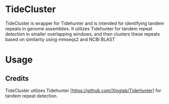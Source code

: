 # TideCluster

TideCluster is wrapper for Tidehunter and is intended for identifying tandem repeats in genome assemblies. It utilizes Tidehunter for tandem repeat detection in smaller overlapping windows, and then clusters these repeats based on similarity using mmseqs2 and NCBI BLAST

# Usage


## Credits

TideCluster utilizes Tidehunter [https://github.com/Xinglab/TideHunter] for tandem repeat detection.
